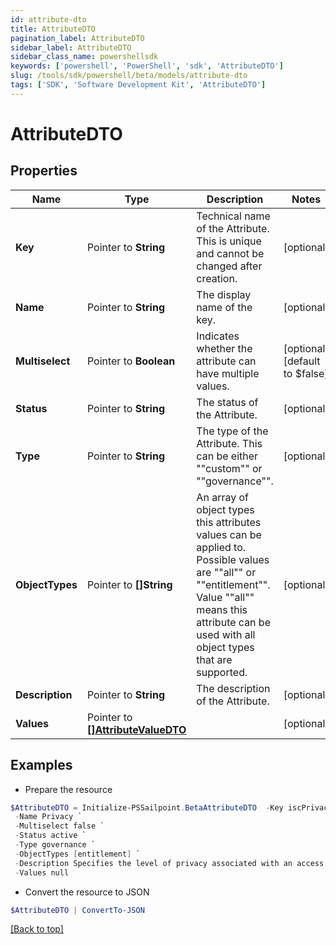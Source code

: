 ```yaml
---
id: attribute-dto
title: AttributeDTO
pagination_label: AttributeDTO
sidebar_label: AttributeDTO
sidebar_class_name: powershellsdk
keywords: ['powershell', 'PowerShell', 'sdk', 'AttributeDTO'] 
slug: /tools/sdk/powershell/beta/models/attribute-dto
tags: ['SDK', 'Software Development Kit', 'AttributeDTO']
---
```



# AttributeDTO

## Properties

Name | Type | Description | Notes
------------ | ------------- | ------------- | -------------
**Key** |  Pointer to **String** | Technical name of the Attribute. This is unique and cannot be changed after creation. | [optional] 
**Name** |  Pointer to **String** | The display name of the key. | [optional] 
**Multiselect** |  Pointer to **Boolean** | Indicates whether the attribute can have multiple values. | [optional] [default to $false]
**Status** |  Pointer to **String** | The status of the Attribute. | [optional] 
**Type** |  Pointer to **String** | The type of the Attribute. This can be either ""custom"" or ""governance"". | [optional] 
**ObjectTypes** |  Pointer to **[]String** | An array of object types this attributes values can be applied to. Possible values are ""all"" or ""entitlement"". Value ""all"" means this attribute can be used with all object types that are supported. | [optional] 
**Description** |  Pointer to **String** | The description of the Attribute. | [optional] 
**Values** |  Pointer to [**[]AttributeValueDTO**](attribute-value-dto) |  | [optional] 

## Examples

- Prepare the resource
```powershell
$AttributeDTO = Initialize-PSSailpoint.BetaAttributeDTO  -Key iscPrivacy `
 -Name Privacy `
 -Multiselect false `
 -Status active `
 -Type governance `
 -ObjectTypes [entitlement] `
 -Description Specifies the level of privacy associated with an access item. `
 -Values null
```

- Convert the resource to JSON
```powershell
$AttributeDTO | ConvertTo-JSON
```


[[Back to top]](#) 


